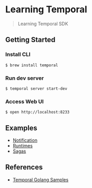 # Learning Temporal

> Learning Temporal SDK

## Getting Started

### Install CLI

```shell
$ brew install temporal
```

### Run dev server

```shell
$ temporal server start-dev
```

### Access Web UI

```shell
$ open http://localhost:8233
```

## Examples

- [Notification](./examples/notification-hub/README.md)
- [Runtimes](./examples/runtimes)
- [Sagas](./examples/sagas)

## References

- [Temporal Golang Samples](https://github.com/temporalio/samples-go/)
